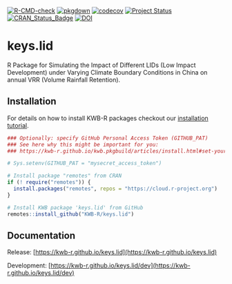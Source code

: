 [![R-CMD-check](https://github.com/KWB-R/keys.lid/workflows/R-CMD-check/badge.svg)](https://github.com/KWB-R/keys.lid/actions?query=workflow%3AR-CMD-check)
[![pkgdown](https://github.com/KWB-R/keys.lid/workflows/pkgdown/badge.svg)](https://github.com/KWB-R/keys.lid/actions?query=workflow%3Apkgdown)
[![codecov](https://codecov.io/github/KWB-R/keys.lid/branch/main/graphs/badge.svg)](https://codecov.io/github/KWB-R/keys.lid)
[![Project Status](https://img.shields.io/badge/lifecycle-experimental-orange.svg)](https://www.tidyverse.org/lifecycle/#experimental)
[![CRAN_Status_Badge](https://www.r-pkg.org/badges/version/keys.lid)]()
[![DOI](https://zenodo.org/badge/doi/10.5281/zenodo.6560755.svg)](https://doi.org/10.5281/zenodo.6560755)

# keys.lid

R Package for Simulating the Impact of Different
LIDs (Low Impact Development) under Varying Climate Boundary
Conditions in China on annual VRR (Volume Rainfall Retention).

## Installation

For details on how to install KWB-R packages checkout our [installation tutorial](https://kwb-r.github.io/kwb.pkgbuild/articles/install.html).

```r
### Optionally: specify GitHub Personal Access Token (GITHUB_PAT)
### See here why this might be important for you:
### https://kwb-r.github.io/kwb.pkgbuild/articles/install.html#set-your-github_pat

# Sys.setenv(GITHUB_PAT = "mysecret_access_token")

# Install package "remotes" from CRAN
if (! require("remotes")) {
  install.packages("remotes", repos = "https://cloud.r-project.org")
}

# Install KWB package 'keys.lid' from GitHub
remotes::install_github("KWB-R/keys.lid")
```

## Documentation

Release: [https://kwb-r.github.io/keys.lid](https://kwb-r.github.io/keys.lid)

Development: [https://kwb-r.github.io/keys.lid/dev](https://kwb-r.github.io/keys.lid/dev)

